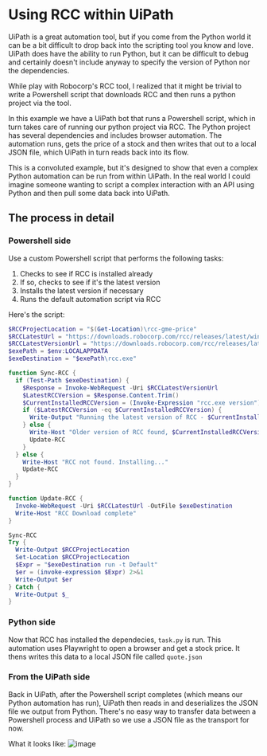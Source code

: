 # Using RCC within UiPath

UiPath is a great automation tool, but if you come from the Python world it can be a bit difficult to drop back into the scripting tool you know and love. UiPath does have the ability to run Python, but it can be difficult to debug and certainly doesn't include anyway to specify the version of Python nor the dependencies.

While play with Robocorp's RCC tool, I realized that it might be trivial to write a Powershell script that downloads RCC and then runs a python project via the tool.

In this example we have a UiPath bot that runs a Powershell script, which in turn takes care of running our python project via RCC. The Python project has several dependencies and includes browser automation. The automation runs, gets the price of a stock and then writes that out to a local JSON file, which UiPath in turn reads back into its flow.

This is a convoluted example, but it's designed to show that even a complex Python automation can be run from within UiPath. In the real world I could imagine someone wanting to script a complex interaction with an API using Python and then pull some data back into UiPath.

## The process in detail

### Powershell side

Use a custom Powershell script that performs the following tasks:

1. Checks to see if RCC is installed already
1. If so, checks to see if it's the latest version
1. Installs the latest version if necessary
1. Runs the default automation script via RCC

Here's the script:

```powershell
$RCCProjectLocation = "$(Get-Location)\rcc-gme-price"
$RCCLatestUrl = "https://downloads.robocorp.com/rcc/releases/latest/windows64/rcc.exe"
$RCCLatestVersionUrl = "https://downloads.robocorp.com/rcc/releases/latest/version.txt"
$exePath = $env:LOCALAPPDATA
$exeDestination = "$exePath\rcc.exe"

function Sync-RCC {
  if (Test-Path $exeDestination) {
    $Response = Invoke-WebRequest -Uri $RCCLatestVersionUrl
    $LatestRCCVersion = $Response.Content.Trim()
    $CurrentInstalledRCCVersion = (Invoke-Expression "rcc.exe version").Trim()
    if ($LatestRCCVersion -eq $CurrentInstalledRCCVersion) {
      Write-Output "Running the latest version of RCC - $CurrentInstalledRCCVersion"
    } else {
      Write-Host "Older version of RCC found, $CurrentInstalledRCCVersion. Installing $LatestRCCVersion"
      Update-RCC
    }
  } else {
    Write-Host "RCC not found. Installing..."
    Update-RCC
  }
}

function Update-RCC {
  Invoke-WebRequest -Uri $RCCLatestUrl -OutFile $exeDestination
  Write-Host "RCC Download complete"
}

Sync-RCC
Try {
  Write-Output $RCCProjectLocation
  Set-Location $RCCProjectLocation
  $Expr = "$exeDestination run -t Default"
  $er = (invoke-expression $Expr) 2>&1
  Write-Output $er
} Catch {
  Write-Output $_
}
```

### Python side

Now that RCC has installed the dependecies, `task.py` is run. This automation uses Playwright to open a browser and get a stock price. It thens writes this data to a local JSON file called `quote.json`

### From the UiPath side

Back in UiPath, after the Powershell script completes (which means our Python automation has run), UiPath then reads in and deserializes the JSON file we output from Python. There's no easy way to transfer data between a Powershell process and UiPath so we use a JSON file as the transport for now.

What it looks like:
![image](https://user-images.githubusercontent.com/2868/107256029-f5bbb680-6a06-11eb-835a-ada393956676.png)